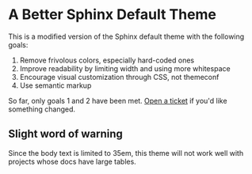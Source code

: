 A Better Sphinx Default Theme
=============================

This is a modified version of the Sphinx default theme with the following
goals:

1. Remove frivolous colors, especially hard-coded ones
2. Improve readability by limiting width and using more whitespace
3. Encourage visual customization through CSS, not themeconf
4. Use semantic markup

So far, only goals 1 and 2 have been met. [Open a ticket] if you'd like
something changed.

[Open a ticket]: https://github.com/irskep/sphinx-better-theme/issues/new

Slight word of warning
----------------------

Since the body text is limited to 35em, this theme will not work well with
projects whose docs have large tables.
